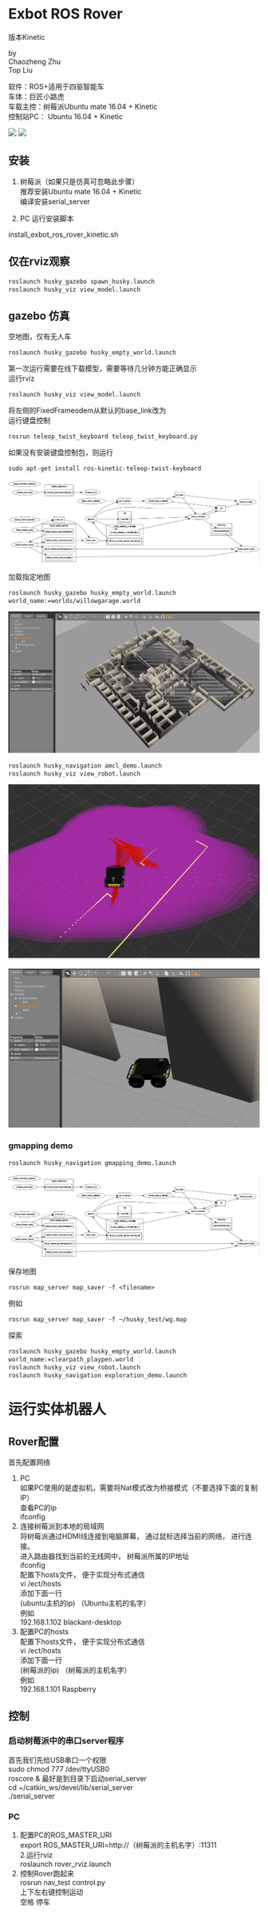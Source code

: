 # Exbot ROS Rover  
版本Kinetic

by  
Chaozheng Zhu  
Top Liu  

软件：ROS+适用于四驱智能车  
车体：巨匠小路虎  
车载主控：树莓派Ubuntu mate 16.04 + Kinetic  
控制站PC： Ubuntu 16.04 + Kinetic  

![](http://library.isr.ist.utl.pt/docs/roswiki/attachments/Robots(2f)Husky/husky-a200-unmanned-ground-vehicle-render.jpg)
![](http://robohub.org/wp-content/uploads/2014/03/Screenshot-from-2014-03-14-07_34_30-1024x532.png)

## 安装
1. 树莓派（如果只是仿真可忽略此步骤）  
推荐安装Ubuntu mate 16.04 + Kinetic  
编译安装serial_server 

2. PC
运行安装脚本 
 
install_exbot_ros_rover_kinetic.sh  

## 仅在rviz观察
  
    roslaunch husky_gazebo spawn_husky.launch  
    roslaunch husky_viz view_model.launch  

## gazebo 仿真  

空地图，仅有无人车

    roslaunch husky_gazebo husky_empty_world.launch  
	
第一次运行需要在线下载模型，需要等待几分钟方能正确显示  
运行rviz 
   
    roslaunch husky_viz view_model.launch
	
将左侧的FixedFrameodem从默认的base_link改为	
运行键盘控制
  
    rosrun teleop_twist_keyboard teleop_twist_keyboard.py
	
如果没有安装键盘控制包，则运行  

	sudo apt-get install ros-kinetic-teleop-twist-keyboard  
	
![Image text](pic/flow1.png)

加载指定地图
	
    roslaunch husky_gazebo husky_empty_world.launch world_name:=worlds/willowgarage.world	
	
![Image text](pic/gazebo_wg1.png)
	
    roslaunch husky_navigation amcl_demo.launch	
    roslaunch husky_viz view_robot.launch

![Image text](pic/ACML_rviz.png)
 
![Image text](pic/gazebo_wg2.png)	
	
	
### gmapping demo

    roslaunch husky_navigation gmapping_demo.launch

![Image text](pic/flow1.png)


保存地图

	rosrun map_server map_saver -f <filename>

例如

	rosrun map_server map_saver -f ~/husky_test/wg.map

探索
	
	
    roslaunch husky_gazebo husky_empty_world.launch world_name:=clearpath_playpen.world
	roslaunch husky_viz view_robot.launch
	roslaunch husky_navigation exploration_demo.launch
	
	
	

	
# 运行实体机器人	
## Rover配置 
首先配置网络  
1. PC  
如果PC使用的是虚拟机，需要将Nat模式改为桥接模式（不要选择下面的复制IP）  
查看PC的ip  
ifconfig     
2. 连接树莓派到本地的局域网  
将树莓派通过HDMI线连接到电脑屏幕， 通过鼠标选择当前的网络， 进行连接。  
进入路由器找到当前的无线网中， 树莓派所属的IP地址  
ifconfig   
配置下hosts文件， 便于实现分布式通信  
vi /ect/hosts  
添加下面一行  
(ubuntu主机的ip) （Ubuntu主机的名字）   
例如  
192.168.1.102 blackant-desktop  
3. 配置PC的hosts  
配置下hosts文件， 便于实现分布式通信  
vi /ect/hosts  
添加下面一行  
(树莓派的ip) （树莓派的主机名字）  
例如  
192.168.1.101 Raspberry  

## 控制
### 启动树莓派中的串口server程序
首先我们先给USB串口一个权限  
sudo chmod 777 /dev/ttyUSB0  
roscore & 
最好是到目录下启动serial_server  
cd ~/catkin_ws/devel/lib/serial_server  
./serial_server  

### PC
1. 配置PC的ROS_MASTER_URI  
export ROS_MASTER_URI=http://（树莓派的主机名字）:11311  
2.运行rviz  
roslaunch rover_rviz.launch  
3. 控制Rover跑起来  
rosrun nav_test control.py  
上下左右键控制运动  
空格 停车  


